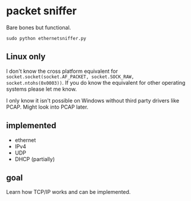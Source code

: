
# packet sniffer #

Bare bones but functional.

    sudo python ethernetsniffer.py

## Linux only ##

I don't know the cross platform equivalent for `socket.socket(socket.AF_PACKET, socket.SOCK_RAW, socket.ntohs(0x0003))`.
If you do know the equivalent for other operating systems please let me know.

I only know it isn't possible on Windows without third party drivers like PCAP.
Might look into PCAP later.

## implemented ##

- ethernet
- IPv4
- UDP
- DHCP (partially)

## goal ##

Learn how TCP/IP works and can be implemented.

